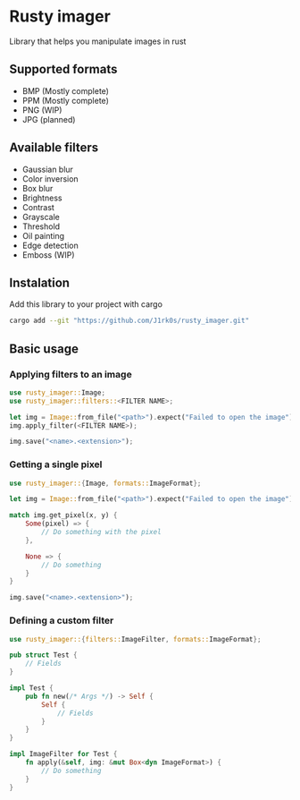 # Rusty imager
Library that helps you manipulate images in rust

## Supported formats
* BMP (Mostly complete)
* PPM (Mostly complete)
* PNG (WIP)
* JPG (planned)

## Available filters
* Gaussian blur
* Color inversion
* Box blur
* Brightness
* Contrast
* Grayscale
* Threshold
* Oil painting
* Edge detection
* Emboss (WIP)

## Instalation
Add this library to your project with cargo
```sh
cargo add --git "https://github.com/J1rk0s/rusty_imager.git"
```

## Basic usage
### Applying filters to an image
```rs
use rusty_imager::Image;
use rusty_imager::filters::<FILTER NAME>;

let img = Image::from_file("<path>").expect("Failed to open the image");
img.apply_filter(<FILTER NAME>);

img.save("<name>.<extension>");
```

### Getting a single pixel
```rs
use rusty_imager::{Image, formats::ImageFormat};

let img = Image::from_file("<path>").expect("Failed to open the image");

match img.get_pixel(x, y) {
    Some(pixel) => {
        // Do something with the pixel
    },

    None => {
        // Do something
    }
}

img.save("<name>.<extension>");
```

### Defining a custom filter
```rs
use rusty_imager::{filters::ImageFilter, formats::ImageFormat};

pub struct Test {
    // Fields
}

impl Test {
    pub fn new(/* Args */) -> Self {
        Self {
            // Fields
        }
    }
}

impl ImageFilter for Test {
    fn apply(&self, img: &mut Box<dyn ImageFormat>) {
        // Do something
    }
}
```